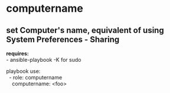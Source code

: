 computername
=====
set Computer's name, equivalent of using System Preferences - Sharing
-----
**requires:**<br />
\- ansible\-playbook \-K for sudo<br />

playbook use:<br />
&nbsp;&nbsp;\- role: computername<br />
&nbsp;&nbsp;&nbsp;&nbsp;computername: \<foo\><br />
